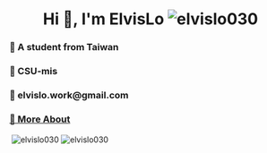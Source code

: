 <h1 align="center">Hi 👋, I'm ElvisLo <img src="https://komarev.com/ghpvc/?username=elvislo030&label=Profile%20views&color=0e75b6&style=flat" alt="elvislo030" /></h1>
<h3>📖 A student from Taiwan</h3>
<h3>🏫 CSU-mis</h3>
<h3>📧 elvislo.work@gmail.com</h3>
<h3><a href="https://elvislo030.notion.site/?pvs=4">🐶 More About</a></h3>


<p>&nbsp;<img align="center" src="https://github-readme-stats.vercel.app/api?username=elvislo030&show_icons=true&locale=en" alt="elvislo030" /> <img align="center" src="https://github-readme-streak-stats.herokuapp.com/?user=elvislo030&" alt="elvislo030" /> </p>

